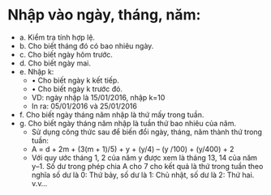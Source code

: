 # Nhập vào ngày, tháng, năm:
- a. Kiểm tra tính hợp lệ. 
- b. Cho biết tháng đó có bao nhiêu ngày. 
- c. Cho biết ngày hôm trước.
- d. Cho biết ngày mai. 
- e. Nhập k: 
  - • Cho biết ngày k kết tiếp. 
  - • Cho biết ngày k trước đó. 
  - VD: ngày nhập là 15/01/2016, nhập k=10 
  - In ra: 05/01/2016 và 25/01/2016 
- f. Cho biết ngày tháng năm nhập là thứ mấy trong tuần. 
- g. Cho biết ngày tháng năm nhập là tuần thứ bao nhiêu của năm. 
  - Sử dụng công thức sau để biến đổi ngày, tháng, năm thành thứ trong tuần: 
  - A = d + 2m + (3(m + 1)/5) + y + (y/4) – (y /100) + (y/400) + 2
  - Với quy ước tháng 1, 2 của năm y được xem là tháng 13, 14 của năm y–1. Số dư trong phép 
  chia A cho 7 cho kết quả là thứ trong tuần theo nghĩa số dư là 0: Thứ bảy, số dư là 1: Chủ
  nhật, số dư là 2: Thứ hai. v.v…
